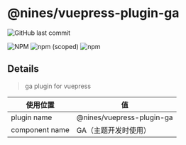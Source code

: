 # @nines/vuepress-plugin-ga
![GitHub last commit](https://img.shields.io/github/last-commit/NineSwordsMonster/vuepress-plugin-ga)

![NPM](https://img.shields.io/npm/l/@nines/vuepress-plugin-ga)
![npm (scoped)](https://img.shields.io/npm/v/@nines/vuepress-plugin-ga)
![npm](https://img.shields.io/npm/dt/@nines/vuepress-plugin-ga)

## Details

> ga plugin for vuepress

|使用位置|值|
|-|-|
|plugin name|@nines/vuepress-plugin-ga|
|component name|GA（主题开发时使用）|

